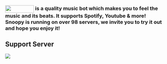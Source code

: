 ### <img align="center" src="https://snoopybot.netlify.app/banner/icon-light.png" width="92px" height="24px"> is a quality music bot which makes you to feel the music and its beats. It supports Spotify, Youtube & more! Snoopy is running on over 98 servers, we invite you to try it out and hope you enjoy it!

## Support Server
<a href="https://discord.gg/4j8s8gnV7A"><img src="https://discord.com/api/guilds/515604226924085258/widget.png?style=banner2"></a>

